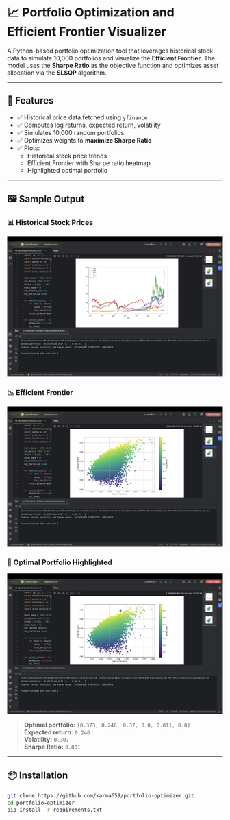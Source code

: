 # 📈 Portfolio Optimization and Efficient Frontier Visualizer

A Python-based portfolio optimization tool that leverages historical stock data to simulate 10,000 portfolios and visualize the **Efficient Frontier**. The model uses the **Sharpe Ratio** as the objective function and optimizes asset allocation via the **SLSQP** algorithm.

---

## 🚀 Features

- ✅ Historical price data fetched using `yfinance`
- ✅ Computes log returns, expected return, volatility
- ✅ Simulates 10,000 random portfolios
- ✅ Optimizes weights to **maximize Sharpe Ratio**
- ✅ Plots:
  - Historical stock price trends
  - Efficient Frontier with Sharpe ratio heatmap
  - Highlighted optimal portfolio

---

## 🖼️ Sample Output

### 📊 Historical Stock Prices
![Price Plot](https://github.com/karma659/Optimized-Portfolio-Construction-Analysis/blob/main/c.png)

### 📉 Efficient Frontier
![Efficient Frontier](https://github.com/karma659/Optimized-Portfolio-Construction-Analysis/blob/main/b.png)

### 🌟 Optimal Portfolio Highlighted
![Optimal Portfolio](https://github.com/karma659/Optimized-Portfolio-Construction-Analysis/blob/main/a.png)

> **Optimal portfolio:** `[0.373, 0.246, 0.37, 0.0, 0.011, 0.0]`  
> **Expected return:** `0.246`  
> **Volatility:** `0.307`  
> **Sharpe Ratio:** `0.801`

---

## 📦 Installation

```bash
git clone https://github.com/karma659/portfolio-optimizer.git
cd portfolio-optimizer
pip install -r requirements.txt
